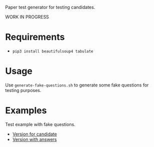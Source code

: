 Paper test generator for testing candidates.

WORK IN PROGRESS

# Requirements
* `pip3 install beautifulsoup4 tabulate`

# Usage
Use `generate-fake-questions.sh` to generate some fake questions for testing purposes.

# Examples
Test example with fake questions.
* [Version for candidate](https://maciejkorzen.github.io/miniature-bassoon-example/test-candidate.html)
* [Version with answers](https://maciejkorzen.github.io/miniature-bassoon-example/test-hr.html)
